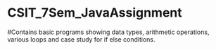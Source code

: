 # CSIT_7Sem_JavaAssignment
#Contains basic programs showing data types, arithmetic operations, various loops and case study for if else conditions.
